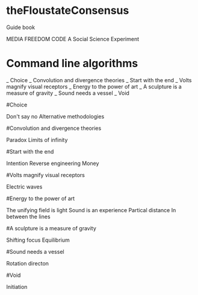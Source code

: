 # theFloustateConsensus
Guide book

MEDIA FREEDOM CODE
A Social Science Experiment

# Command line algorithms

_ Choice
_ Convolution and divergence theories
_ Start with the end
_ Volts magnify visual receptors
_ Energy to the power of art
_ A sculpture is a measure of gravity
_ Sound needs a vessel
_ Void

#Choice

Don't say no
Alternative methodologies

#Convolution and divergence theories

Paradox
Limits of infinity

#Start with the end

Intention
Reverse engineering
Money

#Volts magnify visual receptors

Electric waves

#Energy to the power of art

The unifying field is light
Sound is an experience
Partical distance
In between the lines

#A sculpture is a measure of gravity

Shifting focus
Equilibrium

#Sound needs a vessel

Rotation directon

#Void

Initiation
